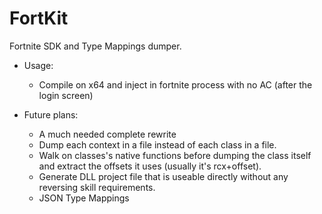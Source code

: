 # FortKit

Fortnite SDK and Type Mappings dumper.

- Usage: 
  - Compile on x64 and inject in fortnite process with no AC (after the login screen)


- Future plans:
  - A much needed complete rewrite 
  - Dump each context in a file instead of each class in a file.
  - Walk on classes's native functions before dumping the class itself and extract the offsets it uses (usually it's rcx+offset).
  - Generate DLL project file that is useable directly without any reversing skill requirements.
  - JSON Type Mappings 
